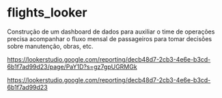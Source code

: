 # flights_looker
Construção de um dashboard de dados para auxiliar o time de operações precisa acompanhar o fluxo mensal de passageiros para tomar decisões sobre manutenção, obras, etc. 

https://lookerstudio.google.com/reporting/decb48d7-2cb3-4e6e-b3cd-6b1f7ad99d23/page/PaY1D?s=gz7gpUGRMGk

https://lookerstudio.google.com/reporting/decb48d7-2cb3-4e6e-b3cd-6b1f7ad99d23
